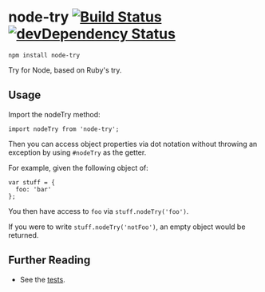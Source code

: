 # node-try [![Build Status](https://travis-ci.org/osxi/node-try.svg?branch=master)](https://travis-ci.org/osxi/node-try) [![devDependency Status](https://david-dm.org/osxi/node-try/dev-status.svg)](https://david-dm.org/osxi/node-try#info=devDependencies)

`npm install node-try`

Try for Node, based on Ruby's try.

## Usage

Import the nodeTry method:

```
import nodeTry from 'node-try';
```

Then you can access object properties via dot notation without throwing an exception by using `#nodeTry` as the getter. 

For example, given the following object of:

```
var stuff = {
  foo: 'bar'
};
```

You then have access to `foo` via `stuff.nodeTry('foo')`. 

If you were to write `stuff.nodeTry('notFoo')`, an empty object would be returned.

## Further Reading
  - See the [tests](https://github.com/osxi/node-try/blob/master/test/node-try-test.js).
